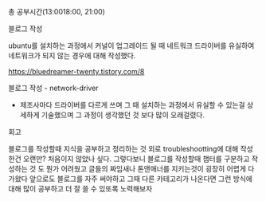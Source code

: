 총 공부시간(13:0018:00, 21:00)

블로그 작성

ubuntu를 설치하는 과정에서 커널이 업그레이드 될 때 네트워크 드라이버를 유실하여 네트워크가 되지 않는 경우에 대해 작성했다.

https://bluedreamer-twenty.tistory.com/8

블로그 작성 - network-driver

- 제조사마다 드라이버를 다르게 쓰며 그 때 설치하는 과정에서 유실할 수 있는걸 상세하게 기술했으며 그 과정이 생각했던 것 보다 많이 오래걸렸다.

회고

블로그를 작성할때 지식을 공부하고 정리하는 것 외로 troubleshootting에 대해 작성한건 오랜만? 처음이지 않았나 싶다.
그렇다보니 블로그를 작성할때 챕터를 구분하고 작성하는 것 도 뭔가 어려웠고 글들의 짜임새나 톤앤매너를 지키는것이 굉장히 어렵게 다가왔다
앞으로도 블로그를 자주 써야하고 그때 다른 카테고리가 나온다면 그런 방식에 대해 많이 공부하고 더 잘 쓸 수 있또록 노력해보자
